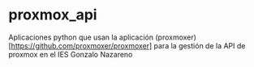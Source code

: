 # proxmox_api
Aplicaciones python que usan la aplicación (proxmoxer)[https://github.com/proxmoxer/proxmoxer] para la gestión de la API de proxmox en el IES Gonzalo Nazareno
